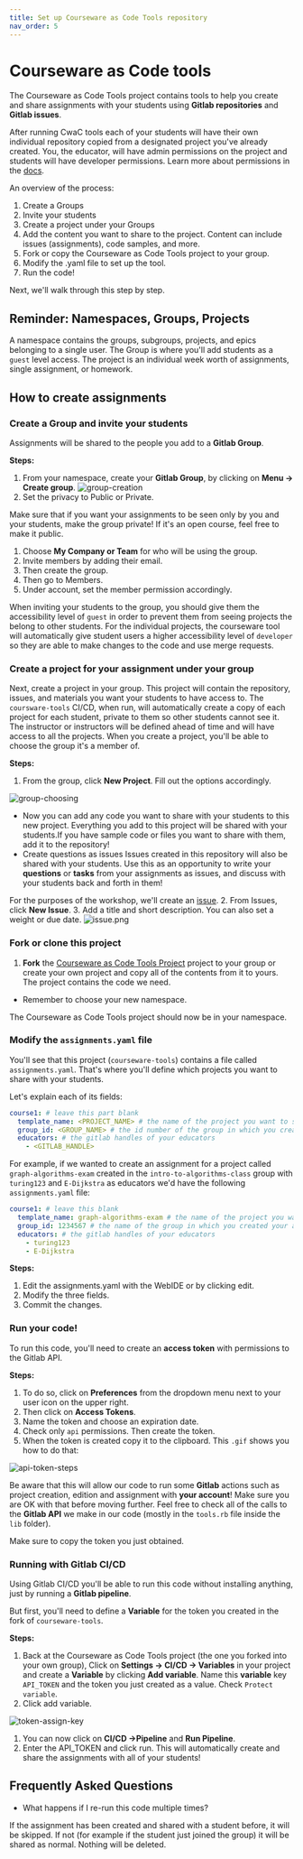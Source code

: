 ```yaml
---
title: Set up Courseware as Code Tools repository
nav_order: 5
---
```

# Courseware as Code tools

The Courseware as Code Tools project contains tools to help you create and share assignments with your students using **Gitlab repositories** and **Gitlab issues**.

After running CwaC tools each of your students will have their own individual repository copied from a designated project you've already created. You, the educator, will have admin permissions on the project and students will have developer permissions. Learn more about permissions in the [docs](https://docs.gitlab.com/ee/user/permissions.html#project-members-permissions).

An overview of the process:
1. Create a Groups
1. Invite your students
1. Create a project under your Groups
1. Add the content you want to share to the project. Content can include issues (assignments), code samples, and more.  
1. Fork or copy the Courseware as Code Tools project to your group.
1. Modify the .yaml file to set up the tool.
1. Run the code!

Next, we'll walk through this step by step.


## Reminder: Namespaces, Groups, Projects
A namespace contains the groups, subgroups, projects, and epics belonging to a single user. The Group is where you'll add students as a `guest` level access. The project is an individual week worth of assignments, single assignment, or homework.

## How to create assignments

### Create a Group and invite your students

Assignments will be shared to the people you add to a **Gitlab Group**.

**Steps:**
1. From your namespace, create your **Gitlab Group**, by clicking on **Menu -> Create group**.
![group-creation](https://i.imgur.com/nujGwo7.png)
1. Set the privacy to Public or Private.

Make sure that if you want your assignments to be seen only by you and your students, make the group private! If it's an open course, feel free to make it public.
1. Choose **My Company or Team** for who will be using the group.
1. Invite members by adding their email.
1. Then create the group.
1. Then go to Members.
1. Under account, set the member permission accordingly.

When inviting your students to the group, you should give them the accessibility level of `guest` in order to prevent them from seeing projects the belong to other students. For the individual projects, the courseware tool will automatically give student users a higher accessibility level of `developer` so they are able to make changes to the code and use merge requests.

### Create a project for your assignment under your group

Next, create a project in your group. This project will contain the repository, issues, and materials you want your students to have access to. The `coursware-tools` CI/CD, when run, will automatically create a copy of each project for each student, private to them so other students cannot see it. The instructor or instructors will be defined ahead of time and will have access to all the projects. When you create a project, you'll be able to choose the group it's a member of.

**Steps:**
1.  From the group, click **New Project**. Fill out the options accordingly.

![group-choosing](https://i.imgur.com/Nhh9bne.png)

 - Now you can add any code you want to share with your students to this new project. Everything you add to this project will be shared with your students.If you have sample code or files you want to share with them, add it to the repository!
- Create questions as issues
  Issues created in this repository will also be shared with your students. Use this as an opportunity to write your **questions** or **tasks** from your assignments as issues, and discuss with your students back and forth in them!

For the purposes of the workshop, we'll create an [issue](https://docs.gitlab.com/ee/user/project/issues/#issues).
2. From Issues, click **New Issue**.
3. Add a title and short description. You can also set a weight or due date.
![issue.png]({{site.baseurl}}/attached_files/images/issue.png)

### Fork or clone this project
1. **Fork** the [Courseware as Code Tools Project](https://gitlab.com/courseware-as-code/courseware-tools/-/forks/new) project to your group or create your own project and copy all of the contents from it to yours. The project contains the code we need.
- Remember to choose your new namespace.

The Courseware as Code Tools project should now be in your namespace.


### Modify the `assignments.yaml` file

You'll see that this project (`courseware-tools`) contains a file called `assignments.yaml`. That's where you'll define which projects you want to share with your students.


Let's explain each of its fields:
```yaml
course1: # leave this part blank
  template_name: <PROJECT_NAME> # the name of the project you want to share with your students
  group_id: <GROUP_NAME> # the id number of the group in which you created your assignments
  educators: # the gitlab handles of your educators
    - <GITLAB_HANDLE>
```

For example, if we wanted to create an assignment for a project called `graph-algorithms-exam` created in the `intro-to-algorithms-class` group with `turing123` and `E-Dijkstra` as educators we'd have the following `assignments.yaml` file:

```yaml
course1: # leave this blank
  template_name: graph-algorithms-exam # the name of the project you want to share with your students
  group_id: 1234567 # the name of the group in which you created your assignments
  educators: # the gitlab handles of your educators
    - turing123
    - E-Dijkstra
```

**Steps:**
1. Edit the assignments.yaml with the WebIDE or by clicking edit.
2. Modify the three fields.
3. Commit the changes.


### Run your code!

To run this code, you'll need to create an **access token** with permissions to the Gitlab API.

**Steps:**
1. To do so, click on **Preferences** from the dropdown menu next to your user icon on the upper right.
1. Then click on **Access Tokens**.
1. Name the token and choose an expiration date.
1. Check only `api` permissions. Then create the token.
1. When the token is created copy it to the clipboard.
This `.gif` shows you how to do that:

![api-token-steps](https://i.imgur.com/x9pvr97.gif)

Be aware that this will allow our code to run some **Gitlab** actions such as project creation, edition and assignment with **your account**!
Make sure you are OK with that before moving further.
Feel free to check all of the calls to the **Gitlab API** we make in our code (mostly in the `tools.rb` file inside the `lib` folder).

Make sure to copy the token you just obtained.

### Running with Gitlab CI/CD

Using Gitlab CI/CD you'll be able to run this code without installing anything, just by running a **Gitlab pipeline**.

But first, you'll need to define a **Variable** for the token you created in the fork of `courseware-tools`.

**Steps:**
1. Back at the Courseware as Code Tools project (the one you forked into your own group), Click on **Settings -> CI/CD -> Variables** in your project and create a **Variable** by clicking **Add variable**. Name this **variable** key `API_TOKEN` and the token you just created as a value. Check `Protect variable`.
1. Click add variable.

![token-assign-key](https://i.imgur.com/RnudAdi.gif)

1. You can now click on **CI/CD ->Pipeline** and **Run Pipeline**.
1. Enter the API_TOKEN and click run. 
This will automatically create and share the assignments with all of your students!

## Frequently Asked Questions

- What happens if I re-run this code multiple times?

If the assignment has been created and shared with a student before, it will be skipped.
If not (for example if the student just joined the group) it will be shared as normal.
Nothing will be deleted.
